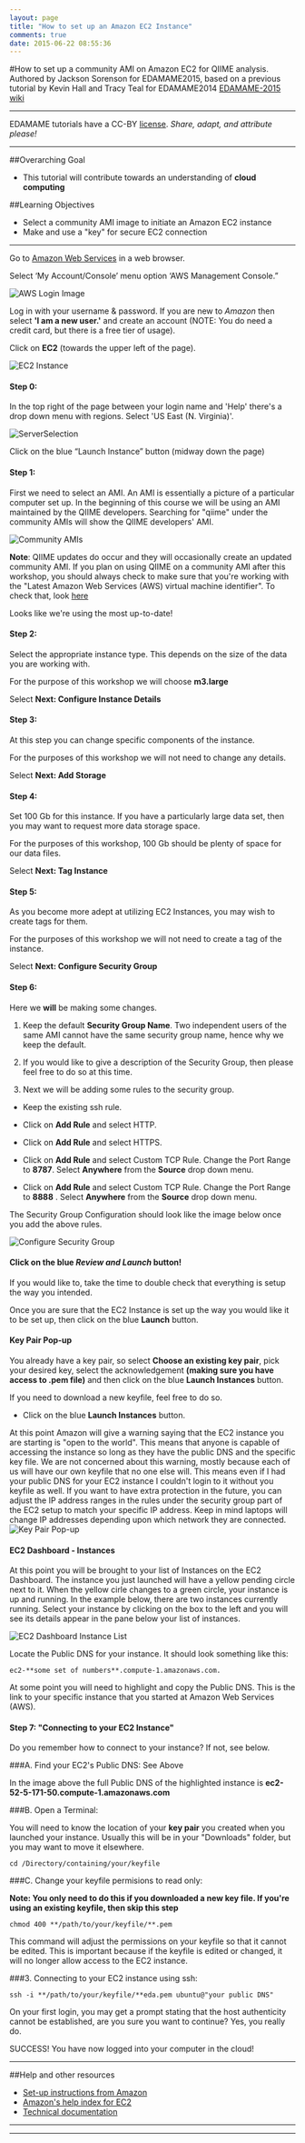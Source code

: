 ```yaml
---
layout: page
title: "How to set up an Amazon EC2 Instance"
comments: true
date: 2015-06-22 08:55:36
---
```


#How to set up a community AMI on Amazon EC2 for QIIME analysis.
Authored by Jackson Sorenson for EDAMAME2015, based on a previous tutorial by Kevin Hall and Tracy Teal for EDAMAME2014
[EDAMAME-2015 wiki](https://github.com/edamame-course/2015-tutorials/wiki)

***
EDAMAME tutorials have a CC-BY [license](https://github.com/edamame-course/2015-tutorials/blob/master/LICENSE.md). _Share, adapt, and attribute please!_
***

##Overarching Goal
* This tutorial will contribute towards an understanding of **cloud computing**

##Learning Objectives
* Select a community AMI image to initiate an Amazon EC2 instance
* Make and use a "key" for secure EC2 connection

***

Go to [Amazon Web Services](https://aws.amazon.com) in a web browser.

Select ‘My Account/Console’ menu option ‘AWS Management Console.”

![AWS Login Image](../img/EC2_AWS_Login.png)

Log in with your username & password. If you are new to _Amazon_ then select **'I am a new user.'** and create an account (NOTE: You do need a credit card, but there is a free tier of usage).

Click on **EC2** (towards the upper left of the page).

![EC2 Instance](../img/EC2_Click_EC2.png)

#### Step 0:

In the top right of the page between your login name and 'Help' there's a drop down menu with regions.
Select 'US East (N. Virginia)'.

![ServerSelection](../img/EC2_Server_Select.png)

Click on the blue “Launch Instance” button (midway down the page)

#### Step 1:

First we need to select an AMI. An AMI is essentially a picture of a particular computer set up. In the beginning of this course we will be using an AMI maintained by the QIIME developers. Searching for "qiime" under the community AMIs will show the QIIME developers' AMI.

![Community AMIs](../img/EC2_AMI_QIIME.png)

**Note**: QIIME updates do occur and they will occasionally create an updated community AMI. If you plan on using QIIME on a community AMI after this workshop, you should always check to make sure that you're working with the "Latest Amazon Web Services (AWS) virtual machine identifier". To check that, look [here](http://qiime.org/home_static/dataFiles.html)

Looks like we're using the most up-to-date!

#### Step 2:

Select the appropriate instance type. This depends on the size of the data you are working with.

For the purpose of this workshop we will choose **m3.large**

Select **Next: Configure Instance Details**

#### Step 3:

At this step you can change specific components of the instance.

For the purposes of this workshop we will not need to change any details.

Select **Next: Add Storage**

#### Step 4:

Set 100 Gb for this instance. If you have a particularly large data set, then you may want to request more data storage space.

For the purposes of this workshop, 100 Gb should be plenty of space for our data files.

Select **Next: Tag Instance**

#### Step 5:

As you become more adept at utilizing EC2 Instances, you may wish to create tags for them.

For the purposes of this workshop we will not need to create a tag of the instance.

Select **Next: Configure Security Group**

#### Step 6:

Here we **will** be making some changes.

1. Keep the default **Security Group Name**. Two independent users of the same AMI cannot have the same security group name, hence why we keep the default.

2. If you would like to give a description of the Security Group, then please feel free to do so at this time.

3. Next we will be adding some rules to the security group.

 * Keep the existing ssh rule.
 * Click on **Add Rule** and select HTTP.

 * Click on **Add Rule** and select HTTPS.

 * Click on **Add Rule** and select Custom TCP Rule. Change the Port Range to **8787**. Select **Anywhere** from the **Source** drop down menu.

 * Click on **Add Rule** and select Custom TCP Rule. Change the Port Range to **8888** . Select **Anywhere** from the **Source** drop down menu.

The Security Group Configuration should look like the image below once you add the above rules.

![Configure Security Group](../img/EC2_Security_Group.png)

#### Click on the blue _Review and Launch_ button!

If you would like to, take the time to double check that everything is setup the way you intended.

Once you are sure that the EC2 Instance is set up the way you would like it to be set up, then click on the blue **Launch** button.

#### Key Pair Pop-up
You already have a key pair, so select **Choose an existing key pair**, pick your desired key, select the acknowledgement **(making sure you have access to .pem file)** and then click on the blue **Launch Instances** button.

If you need to download a new keyfile, feel free to do so. 

* Click on the blue **Launch Instances** button.

At this point Amazon will give a warning saying that the EC2 instance you are starting is "open to the world". This means that anyone is capable of accessing the instance so long as they have the public DNS and the specific key file. We are not concerned about this warning, mostly because each of us will have our own keyfile that no one else will. This means even if I had your public DNS for your EC2 instance I couldn't login to it without you keyfile as well. If you want to have extra protection in the future, you can adjust the IP address ranges in the rules under the security group part of the EC2 setup to match your specific IP address. Keep in mind laptops will change IP addresses depending upon which network they are connected.  
![Key Pair Pop-up](../img/EC2_Key_Pair.png)


#### EC2 Dashboard - Instances

At this point you will be brought to your list of Instances on the EC2 Dashboard. The instance you just launched will have a yellow pending circle next to it. When the yellow cirle changes to a green circle, your instance is up and running. In the example below, there are two instances currently running. Select your instance by clicking on the box to the left and you will see its details appear in the pane below your list of instances.

![EC2 Dashboard Instance List](../img/EC2_Running_Instances.png)

Locate the Public DNS for your instance. It should look something like this:

```
ec2-**some set of numbers**.compute-1.amazonaws.com.
```

At some point you will need to highlight and copy the Public DNS. This is the link to your specific instance that you started at Amazon Web Services (AWS).

#### Step 7: "Connecting to your EC2 Instance"

Do you remember how to connect to your instance? If not, see below.

###A. Find your EC2's Public DNS:
See Above

In the image above the full Public DNS of the highlighted instance is **ec2-52-5-171-50.compute-1.amazonaws.com**

###B. Open a Terminal:

You will need to know the location of your **key pair** you created when you launched your instance.  Usually this will be in your "Downloads" folder, but you may want to move it elsewhere.

```
cd /Directory/containing/your/keyfile
```

###C. Change your keyfile permisions to read only:

**Note: You only need to do this if you downloaded a new key file. If you're using an existing keyfile, then skip this step**

```
chmod 400 **/path/to/your/keyfile/**.pem
```
This command will adjust the permissions on your keyfile so that it cannot be edited. This is important because if the keyfile is edited or changed, it will no longer allow access to the EC2 instance.

###3. Connecting to your EC2 instance using ssh:

```
ssh -i **/path/to/your/keyfile/**eda.pem ubuntu@"your public DNS"
```

On your first login, you may get a prompt stating that the host authenticity cannot be established, are you sure you want to continue?  Yes, you really do.

SUCCESS! You have now logged into your computer in the cloud!

***
##Help and other resources
* [Set-up instructions from Amazon](http://docs.aws.amazon.com/AWSEC2/latest/UserGuide/get-set-up-for-amazon-ec2.html)
* [Amazon's help index for EC2](http://aws.amazon.com/ec2/getting-started/)
* [Technical documentation](http://docs.aws.amazon.com/AWSEC2/latest/UserGuide/concepts.html)


-----------------------------------------------
-----------------------------------------------
